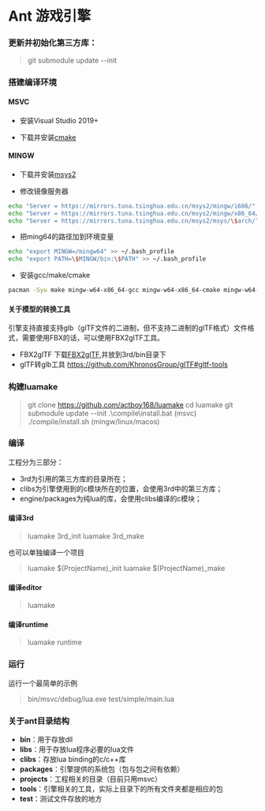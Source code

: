 Ant 游戏引擎
=====

### 更新并初始化第三方库：

> git submodule update --init

### 搭建编译环境

#### MSVC
- 安装Visual Studio 2019+

- 下载并安装[cmake](https://cmake.org/download/)

#### MINGW
- 下载并安装[msys2](https://www.msys2.org/)

- 修改镜像服务器
``` bash
echo "Server = https://mirrors.tuna.tsinghua.edu.cn/msys2/mingw/i686/" > /etc/pacman.d/mirrorlist.mingw32
echo "Server = https://mirrors.tuna.tsinghua.edu.cn/msys2/mingw/x86_64/" > /etc/pacman.d/mirrorlist.mingw64
echo "Server = https://mirrors.tuna.tsinghua.edu.cn/msys2/msys/\$arch/" > /etc/pacman.d/mirrorlist.msys
```

- 把ming64的路径加到环境变量
``` bash
echo "export MINGW=/mingw64" >> ~/.bash_profile
echo "export PATH=\$MINGW/bin:\$PATH" >> ~/.bash_profile
```

- 安装gcc/make/cmake
``` bash
pacman -Syu make mingw-w64-x86_64-gcc mingw-w64-x86_64-cmake mingw-w64-x86_64-ninja
```

#### 关于模型的转换工具
引擎支持直接支持glb（glTF文件的二进制，但不支持二进制的glTF格式）文件格式，需要使用FBX的话，可以使用FBX2glTF工具。

- FBX2glTF
下载[FBX2glTF](https://github.com/facebookincubator/FBX2glTF/releases),并放到3rd/bin目录下
- glTF转glb工具
https://github.com/KhronosGroup/glTF#gltf-tools

### 构建luamake

> git clone https://github.com/actboy168/luamake
> cd luamake
> git submodule update --init
> .\compile\install.bat (msvc)
> ./compile/install.sh (mingw/linux/macos)

### 编译
工程分为三部分：
- 3rd为引用的第三方库的目录所在；
- clibs为引擎使用到的c模块所在的位置，会使用3rd中的第三方库；
- engine/packages为纯lua的库，会使用clibs编译的c模块；

#### 编译3rd

> luamake 3rd_init
> luamake 3rd_make

也可以单独编译一个项目
> luamake $(ProjectName)_init
> luamake $(ProjectName)_make

#### 编译editor

> luamake

#### 编译runtime

> luamake runtime

### 运行
运行一个最简单的示例
> bin/msvc/debug/lua.exe test/simple/main.lua

### 关于ant目录结构
- **bin**：用于存放dll
- **libs**：用于存放lua程序必要的lua文件
- **clibs**：存放lua binding的c/c++库
- **packages**：引擎提供的系统包（包与包之间有依赖）
- **projects**：工程相关的目录（目前只用msvc）
- **tools**：引擎相关的工具，实际上目录下的所有文件夹都是相应的包
- **test**：测试文件存放的地方
